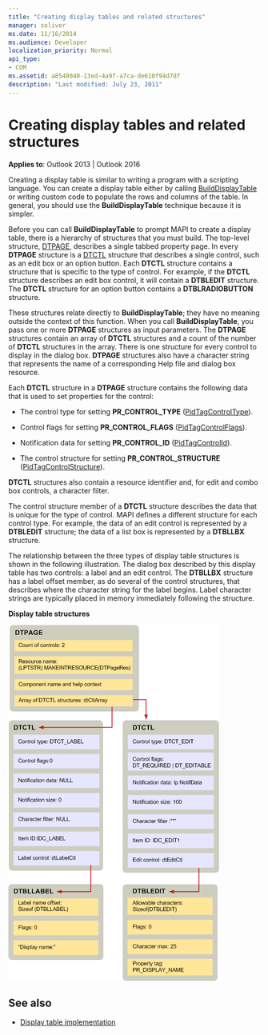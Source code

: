 ```yaml
---
title: "Creating display tables and related structures"
manager: soliver
ms.date: 11/16/2014
ms.audience: Developer
localization_priority: Normal
api_type:
- COM
ms.assetid: a8548040-13ed-4a9f-a7ca-de610f94d7df
description: "Last modified: July 23, 2011"
---
```


# Creating display tables and related structures
  
**Applies to**: Outlook 2013 | Outlook 2016 
  
Creating a display table is similar to writing a program with a scripting language. You can create a display table either by calling [BuildDisplayTable](builddisplaytable.md) or writing custom code to populate the rows and columns of the table. In general, you should use the **BuildDisplayTable** technique because it is simpler. 
  
Before you can call **BuildDisplayTable** to prompt MAPI to create a display table, there is a hierarchy of structures that you must build. The top-level structure, [DTPAGE](dtpage.md), describes a single tabbed property page. In every **DTPAGE** structure is a [DTCTL](dtctl.md) structure that describes a single control, such as an edit box or an option button. Each **DTCTL** structure contains a structure that is specific to the type of control. For example, if the **DTCTL** structure describes an edit box control, it will contain a **DTBLEDIT** structure. The **DTCTL** structure for an option button contains a **DTBLRADIOBUTTON** structure. 
  
These structures relate directly to **BuildDisplayTable**; they have no meaning outside the context of this function. When you call **BuildDisplayTable**, you pass one or more **DTPAGE** structures as input parameters. The **DTPAGE** structures contain an array of **DTCTL** structures and a count of the number of **DTCTL** structures in the array. There is one structure for every control to display in the dialog box. **DTPAGE** structures also have a character string that represents the name of a corresponding Help file and dialog box resource. 
  
Each **DTCTL** structure in a **DTPAGE** structure contains the following data that is used to set properties for the control: 
  
- The control type for setting **PR_CONTROL_TYPE** ([PidTagControlType](pidtagcontroltype-canonical-property.md)).
    
- Control flags for setting **PR_CONTROL_FLAGS** ([PidTagControlFlags](pidtagcontrolflags-canonical-property.md)).
    
- Notification data for setting **PR_CONTROL_ID** ([PidTagControlId](pidtagcontrolid-canonical-property.md)).
    
- The control structure for setting **PR_CONTROL_STRUCTURE** ([PidTagControlStructure](pidtagcontrolstructure-canonical-property.md)).
    
**DTCTL** structures also contain a resource identifier and, for edit and combo box controls, a character filter. 
  
The control structure member of a **DTCTL** structure describes the data that is unique for the type of control. MAPI defines a different structure for each control type. For example, the data of an edit control is represented by a **DTBLEDIT** structure; the data of a list box is represented by a **DTBLLBX** structure. 
  
The relationship between the three types of display table structures is shown in the following illustration. The dialog box described by this display table has two controls: a label and an edit control. The **DTBLLBX** structure has a label offset member, as do several of the control structures, that describes where the character string for the label begins. Label character strings are typically placed in memory immediately following the structure. 
  
**Display table structures**
  
![Display table structures](media/dtstruct.gif "Display table structures")
  
## See also

- [Display table implementation](display-table-implementation.md)

